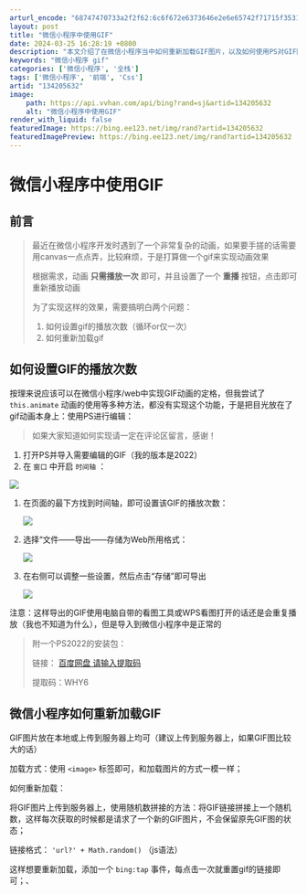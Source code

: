 ```yaml
---
arturl_encode: "68747470733a2f2f62:6c6f672e6373646e2e6e65742f71715f35313233353835362f:61727469636c652f64657461696c732f313334323035363332"
layout: post
title: "微信小程序中使用GIF"
date: 2024-03-25 16:28:19 +0800
description: "本文介绍了在微信小程序当中如何重新加载GIF图片，以及如何使用PS对GIF图进行简单的调整，设置其播"
keywords: "微信小程序 gif"
categories: ['微信小程序', '全栈']
tags: ['微信小程序', '前端', 'Css']
artid: "134205632"
image:
    path: https://api.vvhan.com/api/bing?rand=sj&artid=134205632
    alt: "微信小程序中使用GIF"
render_with_liquid: false
featuredImage: https://bing.ee123.net/img/rand?artid=134205632
featuredImagePreview: https://bing.ee123.net/img/rand?artid=134205632
---
```


# 微信小程序中使用GIF

## 前言

> 最近在微信小程序开发时遇到了一个非常复杂的动画，如果要手搓的话需要用canvas一点点弄，比较麻烦，于是打算做一个gif来实现动画效果
>
> 根据需求，动画
> **只需播放一次**
> 即可，并且设置了一个
> **重播**
> 按钮，点击即可重新播放动画
>
> 为了实现这样的效果，需要搞明白两个问题：
>
> 1. 如何设置gif的播放次数（循环or仅一次）
> 2. 如何重新加载gif

## 如何设置GIF的播放次数

按理来说应该可以在微信小程序/web中实现GIF动画的定格，但我尝试了
`this.animate`
动画的使用等多种方法，都没有实现这个功能，于是把目光放在了gif动画本身上：使用PS进行编辑：

> 如果大家知道如何实现请一定在评论区留言，感谢！

1. 打开PS并导入需要编辑的GIF（我的版本是2022）
2. 在
   `窗口`
   中开启
   `时间轴`
   ：

![](https://i-blog.csdnimg.cn/blog_migrate/fd14c172558dc8a6fbf8647c861fd2ba.png)

1. 在页面的最下方找到时间轴，即可设置该GIF的播放次数：

   ![](https://i-blog.csdnimg.cn/blog_migrate/4b1f54064139e8f2e5380cb1f5b8c0c8.png)
2. 选择“文件——导出——存储为Web所用格式：

   ![](https://i-blog.csdnimg.cn/blog_migrate/5bb89d972423951be2bdeeb2257f6807.png)
3. 在右侧可以调整一些设置，然后点击“存储”即可导出

   ![](https://i-blog.csdnimg.cn/blog_migrate/ed95d931cdf16e2799f5ba47086caa14.png)

注意：这样导出的GIF使用电脑自带的看图工具或WPS看图打开的话还是会重复播放（我也不知道为什么），但是导入到微信小程序中是正常的

> 附一个PS2022的安装包：
>
> 链接：
> [百度网盘 请输入提取码](https://pan.baidu.com/s/1XqrlmC7yr8fD3ODQNLGQFQ?pwd=WHY6 "百度网盘 请输入提取码")
>
> 提取码：WHY6

## 微信小程序如何重新加载GIF

GIF图片放在本地或上传到服务器上均可（建议上传到服务器上，如果GIF图比较大的话）

加载方式：使用
`<image>`
标签即可，和加载图片的方式一模一样；

如何重新加载：

将GIF图片上传到服务器上，使用随机数拼接的方法：将GIF链接拼接上一个随机数，这样每次获取的时候都是请求了一个新的GIF图片，不会保留原先GIF图的状态；

链接格式：
`'url?' + Math.random()`
（js语法）

这样想要重新加载，添加一个
`bing:tap`
事件，每点击一次就重置gif的链接即可；、